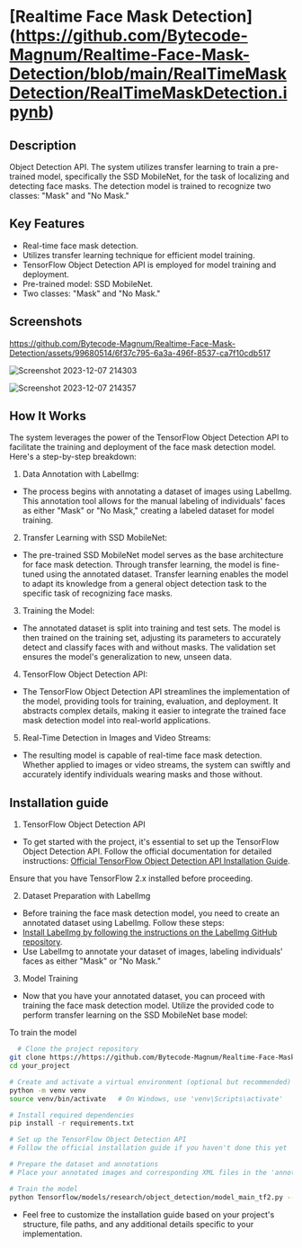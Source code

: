 
# [Realtime Face Mask Detection] (https://github.com/Bytecode-Magnum/Realtime-Face-Mask-Detection/blob/main/RealTimeMaskDetection/RealTimeMaskDetection.ipynb)

## Description

Object Detection API. The system utilizes transfer learning to train a pre-trained model, specifically the SSD MobileNet, for the task of localizing and detecting face masks. The detection model is trained to recognize two classes: "Mask" and "No Mask."

## Key Features
* Real-time face mask detection.
* Utilizes transfer learning technique for efficient model training.
* TensorFlow Object Detection API is employed for model training and deployment.
* Pre-trained model: SSD MobileNet.
*  Two classes: "Mask" and "No Mask."
## Screenshots


https://github.com/Bytecode-Magnum/Realtime-Face-Mask-Detection/assets/99680514/6f37c795-6a3a-496f-8537-ca7f10cdb517


![Screenshot 2023-12-07 214303](https://github.com/Bytecode-Magnum/Realtime-Face-Mask-Detection/assets/99680514/1ff27a50-8745-4ea7-bf34-55e6082b239d)

![Screenshot 2023-12-07 214357](https://github.com/Bytecode-Magnum/Realtime-Face-Mask-Detection/assets/99680514/6417bae5-03c1-4213-a8c9-2709e8c04fd3)






## How It Works
The system leverages the power of the TensorFlow Object Detection API to facilitate the training and deployment of the face mask detection model. Here's a step-by-step breakdown:

1. Data Annotation with LabelImg:
 * The process begins with annotating a dataset of images using LabelImg. This annotation tool allows for the manual labeling of individuals' faces as either "Mask" or "No Mask," creating a labeled dataset for model training.
2. Transfer Learning with SSD MobileNet:

* The pre-trained SSD MobileNet model serves as the base architecture for face mask detection. Through transfer learning, the model is fine-tuned using the annotated dataset. Transfer learning enables the model to adapt its knowledge from a general object detection task to the specific task of recognizing face masks.

3. Training the Model:
* The annotated dataset is split into training and test sets. The model is then trained on the training set, adjusting its parameters to accurately detect and classify faces with and without masks. The validation set ensures the model's generalization to new, unseen data.

4. TensorFlow Object Detection API:

* The TensorFlow Object Detection API streamlines the implementation of the model, providing tools for training, evaluation, and deployment. It abstracts complex details, making it easier to integrate the trained face mask detection model into real-world applications.
5. Real-Time Detection in Images and Video Streams:

* The resulting model is capable of real-time face mask detection. Whether applied to images or video streams, the system can swiftly and accurately identify individuals wearing masks and those without.

## Installation guide

1. TensorFlow Object Detection API
* To get started with the project, it's essential to set up the TensorFlow Object Detection API. Follow the official documentation for detailed instructions:
[Official TensorFlow Object Detection API Installation Guide](https://tensorflow-object-detection-api-tutorial.readthedocs.io/en/latest/).

Ensure that you have TensorFlow 2.x installed before proceeding.

2. Dataset Preparation with LabelImg
* Before training the face mask detection model, you need to create an annotated dataset using LabelImg. Follow these steps:
* [Install LabelImg by following the instructions on the LabelImg GitHub repository](https://github.com/HumanSignal/labelImg).
* Use LabelImg to annotate your dataset of images, labeling individuals' faces as either "Mask" or "No Mask."

3. Model Training
* Now that you have your annotated dataset, you can proceed with training the face mask detection model. Utilize the provided code to perform transfer learning on the SSD MobileNet base model:

  

To train the model

```bash
  # Clone the project repository
git clone https://https://github.com/Bytecode-Magnum/Realtime-Face-Mask-Detection.git
cd your_project

# Create and activate a virtual environment (optional but recommended)
python -m venv venv
source venv/bin/activate   # On Windows, use 'venv\Scripts\activate'

# Install required dependencies
pip install -r requirements.txt

# Set up the TensorFlow Object Detection API
# Follow the official installation guide if you haven't done this yet

# Prepare the dataset and annotations
# Place your annotated images and corresponding XML files in the 'annotations' and 'images' folders, respectively

# Train the model
python Tensorflow/models/research/object_detection/model_main_tf2.py --model_dir=Tensorflow/workspace/models/my_ssd_mobnet --pipeline_config_path=Tensorflow/workspace/models/my_ssd_mobnet/pipeline.config --num_train_steps=5000

```
* Feel free to customize the installation guide based on your project's structure, file paths, and any additional details specific to your implementation.




